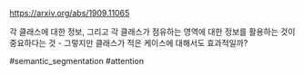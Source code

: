 https://arxiv.org/abs/1909.11065

각 클래스에 대한 정보, 그리고 각 클래스가 점유하는 영역에 대한 정보를 활용하는 것이 중요하다는 것 - 그렇지만 클래스가 적은 케이스에 대해서도 효과적일까?

#semantic_segmentation #attention